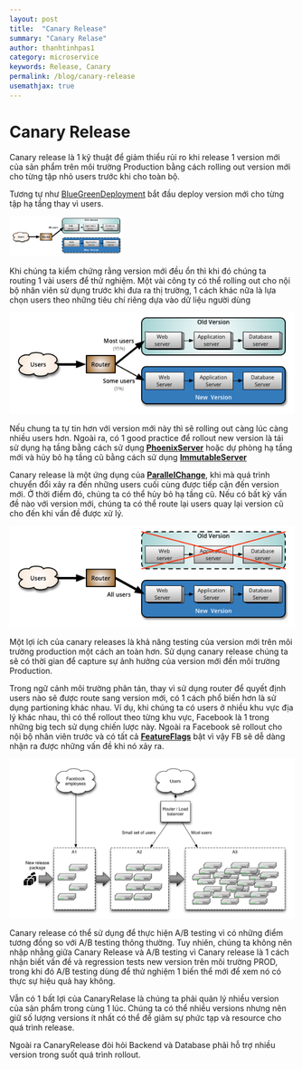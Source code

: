 ```yaml
---
layout: post
title:  "Canary Release"
summary: "Canary Relase"
author: thanhtinhpas1
category: microservice
keywords: Release, Canary
permalink: /blog/canary-release
usemathjax: true
---
```


# Canary Release

Canary release là 1 kỹ thuật để giảm thiểu rủi ro khi release 1 version mới của sản phẩm trên môi trường Production bằng cách rolling out version mới cho từng tập nhỏ users trước khi cho toàn bộ.

Tương tự như [BlueGreenDeployment](https://martinfowler.com/bliki/BlueGreenDeployment.html) bắt đầu deploy version mới cho từng tập hạ tầng thay vì users.

<!-- ![Untitled](/assets/img/canary/Untitled.png) -->
<img src="/assets/img/canary/Untitled.png" width="40%">

Khi chúng ta kiểm chứng rằng version mới đều ổn thì khi đó chúng ta routing 1 vài users để thử nghiệm. Một vài công ty có thể rolling out cho nội bộ nhân viên sử dụng trước khi đưa ra thị trường, 1 cách khác nữa là lựa chọn users theo những tiêu chí riêng dựa vào dữ liệu người dùng

![Untitled](/assets/img/canary/Untitled%201.png)

Nếu chung ta tự tin hơn với version mới này thì sẽ rolling out càng lúc càng nhiều users hơn. Ngoài ra, có 1 good practice để rollout new version là tái sử dụng hạ tầng bằng cách sử dụng [**PhoenixServer**](https://martinfowler.com/bliki/PhoenixServer.html) hoặc dự phòng hạ tầng mới và hủy bỏ hạ tầng cũ bằng cách sử dụng **[ImmutableServer](https://martinfowler.com/bliki/ImmutableServer.html)**

Canary release là một ứng dụng của [**ParallelChange**](https://martinfowler.com/bliki/ParallelChange.html), khi mà quá trình chuyển đổi xảy ra đến những users cuối cùng được tiếp cận đến version mới. Ở thời điểm đó, chúng ta có thể hủy bỏ hạ tầng cũ. Nếu có bất kỳ vấn đề nào với version mới, chúng ta có thể route lại users quay lại version cũ cho đến khi vấn đề được xử lý.

![Untitled](/assets/img/canary/Untitled%202.png)

Một lợi ích của canary releases là khả năng testing của version mới trên môi trường production một cách an toàn hơn. Sử dụng canary release chúng ta sẽ có thời gian để capture sự ảnh hưởng của version mới đến môi trường Production.

Trong ngữ cảnh môi trường phân tán, thay vì sử dụng router để quyết định users nào sẽ được route sang version mới, có 1 cách phổ biến hơn là sử dụng partioning khác nhau. Ví dụ, khi chúng ta có users ở nhiều khu vực địa lý khác nhau, thì có thể rollout theo từng khu vực, Facebook là 1 trong những big tech sử dụng chiến lược này. Ngoài ra Facebook sẽ rollout cho nội bộ nhân viên trước và có tất cả [**FeatureFlags**](https://www.notion.so/Canary-Release-1b8222922247432aba9f15ff7cb6d273?pvs=21) bật vì vậy FB sẽ dễ dàng nhận ra được những vấn đề khi nó xảy ra.

![Untitled](/assets/img/canary/Untitled%203.png)

Canary release có thể sử dụng để thực hiện A/B testing vì có những điểm tương đồng so với A/B testing thông thường. Tuy nhiên, chúng ta không nên nhập nhằng giữa Canary Release và A/B testing vì Canary release là 1 cách nhận biết vấn đề và regression tests new version trên môi trường PROD, trong khi đó A/B testing dùng để thử nghiệm 1 biến thể mới để xem nó có thực sự hiệu quả hay không.

Vẫn có 1 bất lợi của CanaryRelase là chúng ta phải quản lý nhiều version của sản phẩm trong cùng 1 lúc. Chúng ta có thể nhiều versions nhưng nên giữ số lượng versions ít nhất có thể để giảm sự phức tạp và resource cho quá trình release.

Ngoài ra CanaryRelease đòi hỏi Backend và Database phải hỗ trợ nhiều version trong suốt quá trình rollout.